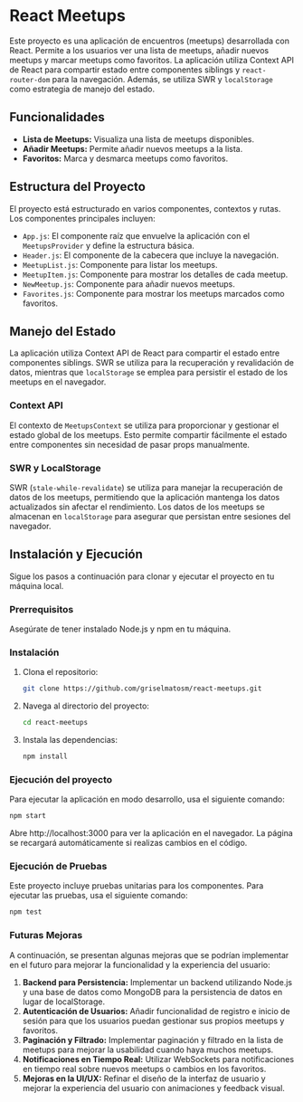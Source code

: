 # React Meetups

Este proyecto es una aplicación de encuentros (meetups) desarrollada con React. Permite a los usuarios ver una lista de meetups, añadir nuevos meetups y marcar meetups como favoritos. La aplicación utiliza Context API de React para compartir estado entre componentes siblings y `react-router-dom` para la navegación. Además, se utiliza SWR y `localStorage` como estrategia de manejo del estado.

## Funcionalidades

- **Lista de Meetups:** Visualiza una lista de meetups disponibles.
- **Añadir Meetups:** Permite añadir nuevos meetups a la lista.
- **Favoritos:** Marca y desmarca meetups como favoritos.

## Estructura del Proyecto

El proyecto está estructurado en varios componentes, contextos y rutas. Los componentes principales incluyen:

- `App.js`: El componente raíz que envuelve la aplicación con el `MeetupsProvider` y define la estructura básica.
- `Header.js`: El componente de la cabecera que incluye la navegación.
- `MeetupList.js`: Componente para listar los meetups.
- `MeetupItem.js`: Componente para mostrar los detalles de cada meetup.
- `NewMeetup.js`: Componente para añadir nuevos meetups.
- `Favorites.js`: Componente para mostrar los meetups marcados como favoritos.

## Manejo del Estado

La aplicación utiliza Context API de React para compartir el estado entre componentes siblings. SWR se utiliza para la recuperación y revalidación de datos, mientras que `localStorage` se emplea para persistir el estado de los meetups en el navegador.

### Context API

El contexto de `MeetupsContext` se utiliza para proporcionar y gestionar el estado global de los meetups. Esto permite compartir fácilmente el estado entre componentes sin necesidad de pasar props manualmente.

### SWR y LocalStorage

SWR (`stale-while-revalidate`) se utiliza para manejar la recuperación de datos de los meetups, permitiendo que la aplicación mantenga los datos actualizados sin afectar el rendimiento. Los datos de los meetups se almacenan en `localStorage` para asegurar que persistan entre sesiones del navegador.

## Instalación y Ejecución

Sigue los pasos a continuación para clonar y ejecutar el proyecto en tu máquina local.

### Prerrequisitos

Asegúrate de tener instalado Node.js y npm en tu máquina.

### Instalación

1. Clona el repositorio:
   ```bash
   git clone https://github.com/griselmatosm/react-meetups.git
2. Navega al directorio del proyecto:
   ```bash
   cd react-meetups
3. Instala las dependencias:
   ```bash
   npm install

### Ejecución del proyecto

Para ejecutar la aplicación en modo desarrollo, usa el siguiente comando:
```bash
npm start
```

Abre http://localhost:3000 para ver la aplicación en el navegador. La página se recargará automáticamente si realizas cambios en el código.

### Ejecución de Pruebas

Este proyecto incluye pruebas unitarias para los componentes. Para ejecutar las pruebas, usa el siguiente comando:
```bash
npm test
```
    
### Futuras Mejoras

A continuación, se presentan algunas mejoras que se podrían implementar en el futuro para mejorar la funcionalidad y la experiencia del usuario:

1. **Backend para Persistencia:** Implementar un backend utilizando Node.js y una base de datos como MongoDB para la persistencia de datos en lugar de localStorage.
2. **Autenticación de Usuarios:** Añadir funcionalidad de registro e inicio de sesión para que los usuarios puedan gestionar sus propios meetups y favoritos.
3. **Paginación y Filtrado:** Implementar paginación y filtrado en la lista de meetups para mejorar la usabilidad cuando haya muchos meetups.
4. **Notificaciones en Tiempo Real:** Utilizar WebSockets para notificaciones en tiempo real sobre nuevos meetups o cambios en los favoritos.
5. **Mejoras en la UI/UX:** Refinar el diseño de la interfaz de usuario y mejorar la experiencia del usuario con animaciones y feedback visual.
